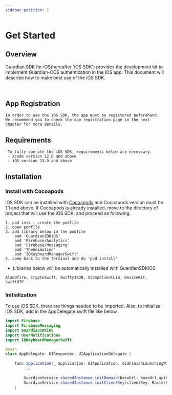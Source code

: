 ```yaml
---
sidebar_position: 1
---
```


# Get Started
## Overview

Guardian SDK for iOS(hereafter 'iOS SDK') provides the development kit to implement Guardian-CCS authentication in the iOS app.
This document will describe how to make best use of the iOS SDK.

<br/>

## App Registration
```
In order to use the iOS SDK, the app must be registered beforehand.
We recommend you to check the app registration page in the next chapter for more details.
```

## Requirements
```
 To fully operate the iOS SDK, requirements below are necessary.
 - Xcode version 12.0 and above
 - iOS version 13.0 and above
```

## Installation

### Install with Cocoapods
iOS SDK can be installed with [Cocoapods](https://guides.cocoapods.org/using/getting-started.html) and Cocoapods version must be 1.1 and above.
If Cocoapods is already installed, move to the directory of project that will use the iOS SDK, and proceed as following.

```
1. pod init - create the podfile
2. open podfile
3. add library below in the podfile
    pod 'GuardianSDKiOS'
    pod 'Firebase/Analytics'
    pod 'Firebase/Messaging'
    pod 'TheAnimation'
    pod 'IQKeyboardManagerSwift'
4. come back to the terminal and do 'pod install'

```

* Libraries below will be automatically installed with GuardianSDKiOS
```
Alamofire, CryptoSwift, SwiftyJSON, StompClientLib, DeviceKit, SwiftOTP
```

### Initialization
To use iOS SDK, there are things needed to be imported. Also, to initialize iOS SDK, add in the AppDelegate.swift file like below.
```java
import Firebase
import FirebaseMessaging
import GuardianSDKiOS
import UserNotifications
import IQKeyboardManagerSwift

@main
class AppDelegate: UIResponder, UIApplicationDelegate {
    
    func application(_ application: UIApplication, didFinishLaunchingWithOptions launchOptions: [UIApplication.LaunchOptionsKey: Any]?) -> Bool {
        ...
        
        GuardianService.sharedInstance.initDomain(baseUrl: baseUrl,apiUrl: apiUrl)
        GuardianService.sharedInstance.initClientKey(clientKey: MasterClientKey)
    }

```